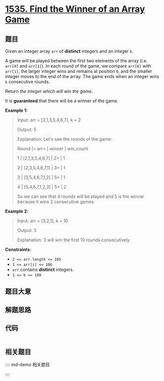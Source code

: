 # [1535. Find the Winner of an Array Game](https://leetcode.com/problems/find-the-winner-of-an-array-game)

## 题目

Given an integer array `arr` of **distinct** integers and an integer `k`.

A game will be played between the first two elements of the array (i.e.
`arr[0]` and `arr[1]`). In each round of the game, we compare `arr[0]` with
`arr[1]`, the larger integer wins and remains at position `0`, and the smaller
integer moves to the end of the array. The game ends when an integer wins `k`
consecutive rounds.

Return _the integer which will win the game_.

It is **guaranteed** that there will be a winner of the game.



**Example 1:**

> Input: arr = [2,1,3,5,4,6,7], k = 2
> 
> Output: 5
> 
> Explanation: Let's see the rounds of the game:
> 
> Round |> 
>    arr> 
>    | winner | win_count
> 
>   1   | [2,1,3,5,4,6,7] | 2> 
>   | 1
> 
>   2   | [2,3,5,4,6,7,1] | 3> 
>   | 1
> 
>   3   | [3,5,4,6,7,1,2] | 5> 
>   | 1
> 
>   4   | [5,4,6,7,1,2,3] | 5> 
>   | 2
> 
> So we can see that 4 rounds will be played and 5 is the winner because it wins 2 consecutive games.

**Example 2:**

> Input: arr = [3,2,1], k = 10
> 
> Output: 3
> 
> Explanation: 3 will win the first 10 rounds consecutively.

**Constraints:**

  * `2 <= arr.length <= 105`
  * `1 <= arr[i] <= 106`
  * `arr` contains **distinct** integers.
  * `1 <= k <= 109`


## 题目大意

## 解题思路

## 代码

```javascript

```

## 相关题目

:::: md-demo 相关题目

::::
